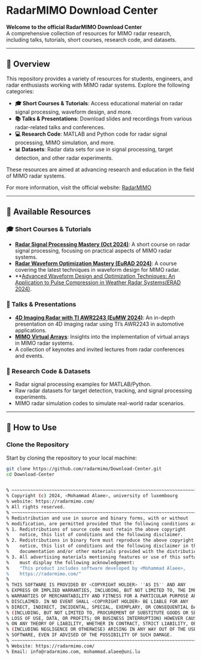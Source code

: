 # RadarMIMO Download Center  
**Welcome to the official RadarMIMO Download Center**  
A comprehensive collection of resources for MIMO radar research, including talks, tutorials, short courses, research code, and datasets.  

---

## 🚀 Overview  
This repository provides a variety of resources for students, engineers, and radar enthusiasts working with MIMO radar systems. Explore the following categories:

- **🎓 Short Courses & Tutorials**: Access educational material on radar signal processing, waveform design, and more.  
- **📚 Talks & Presentations**: Download slides and recordings from various radar-related talks and conferences.  
- **💻 Research Code**: MATLAB and Python code for radar signal processing, MIMO simulation, and more.  
- **📊 Datasets**: Radar data sets for use in signal processing, target detection, and other radar experiments.  

These resources are aimed at advancing research and education in the field of MIMO radar systems.

For more information, visit the official website: [RadarMIMO](https://radarmimo.com/)

---

## 📂 Available Resources

### 🎓 Short Courses & Tutorials
- **[Radar Signal Processing Mastery (Oct 2024)](https://github.com/radarmimo/Download-Center/tree/49ca45eb536244bc79fd740ecf11b190898b38d8/Short%20Courses/IEEE%20SPS%202024%20-%20Radar%20Signal%20Processing%20Mastery)**: A short course on radar signal processing, focusing on practical aspects of MIMO radar systems.  
- **[Radar Waveform Optimization Mastery (EuRAD 2024)](https://github.com/radarmimo/Download-Center/tree/49ca45eb536244bc79fd740ecf11b190898b38d8/Short%20Courses/EuMW2024%20SC04)**: A course covering the latest techniques in waveform design for MIMO radar.  
- **[Advanced Waveform Design and Optimization Techniques: An Application to Pulse Compression in Weather Radar Systems(ERAD 2024)](https://github.com/radarmimo/Download-Center/tree/49ca45eb536244bc79fd740ecf11b190898b38d8/Short%20Courses/ERAD2024).

### 📑 Talks & Presentations
- **[4D Imaging Radar with TI AWR2243 (EuMW 2024)](https://radarmimo.com/4d-imaging-automotive-mimo-radar/)**: An in-depth presentation on 4D imaging radar using TI’s AWR2243 in automotive applications.  
- **[MIMO Virtual Arrays](https://radarmimo.com/mimo-virtual-array/)**: Insights into the implementation of virtual arrays in MIMO radar systems.  
- A collection of keynotes and invited lectures from radar conferences and events.

### 🧬 Research Code & Datasets
- Radar signal processing examples for MATLAB/Python.  
- Raw radar datasets for target detection, tracking, and signal processing experiments.  
- MIMO radar simulation codes to simulate real-world radar scenarios.

---

## 🚀 How to Use

### Clone the Repository  
Start by cloning the repository to your local machine:
```bash
git clone https://github.com/radarmimo/Download-Center.git
cd Download-Center


% ~~~~~~~~~~~~~~~~~~~~~~~~~~~~~~~~~~~~~~~~~~~~~~~~~~~~~~~~~~~~~~~~~~~~~~~~~
% Copyright (c) 2024, <Mohammad Alaee>, university of luxembourg
% website: https://radarmimo.com/
% All rights reserved.
% ~~~~~~~~~~~~~~~~~~~~~~~~~~~~~~~~~~~~~~~~~~~~~~~~~~~~~~~~~~~~~~~~~~~~~~~~~
% Redistribution and use in source and binary forms, with or without
% modification, are permitted provided that the following conditions are met:
% 1. Redistributions of source code must retain the above copyright
%    notice, this list of conditions and the following disclaimer.
% 2. Redistributions in binary form must reproduce the above copyright
%    notice, this list of conditions and the following disclaimer in the
%    documentation and/or other materials provided with the distribution.
% 3. All advertising materials mentioning features or use of this software
%    must display the following acknowledgement:
%    "This product includes software developed by <Mohammad Alaee>,
%    https://radarmimo.com/"
%
% THIS SOFTWARE IS PROVIDED BY <COPYRIGHT HOLDER> ''AS IS'' AND ANY
% EXPRESS OR IMPLIED WARRANTIES, INCLUDING, BUT NOT LIMITED TO, THE IMPLIED
% WARRANTIES OF MERCHANTABILITY AND FITNESS FOR A PARTICULAR PURPOSE ARE
% DISCLAIMED. IN NO EVENT SHALL <COPYRIGHT HOLDER> BE LIABLE FOR ANY
% DIRECT, INDIRECT, INCIDENTAL, SPECIAL, EXEMPLARY, OR CONSEQUENTIAL DAMAGES
% (INCLUDING, BUT NOT LIMITED TO, PROCUREMENT OF SUBSTITUTE GOODS OR SERVICES;
% LOSS OF USE, DATA, OR PROFITS; OR BUSINESS INTERRUPTION) HOWEVER CAUSED AND
% ON ANY THEORY OF LIABILITY, WHETHER IN CONTRACT, STRICT LIABILITY, OR TORT
% (INCLUDING NEGLIGENCE OR OTHERWISE) ARISING IN ANY WAY OUT OF THE USE OF THIS
% SOFTWARE, EVEN IF ADVISED OF THE POSSIBILITY OF SUCH DAMAGE.
% ~~~~~~~~~~~~~~~~~~~~~~~~~~~~~~~~~~~~~~~~~~~~~~~~~~~~~~~~~~~~~~~~~~~~~~~~~
% Website: https://radarmimo.com/
% Email: info@radarmimo.com, mohammad.alaee@uni.lu

